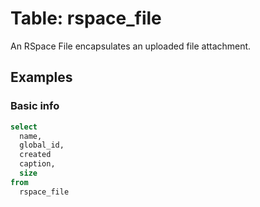 # Table: rspace_file

An RSpace File encapsulates an uploaded file attachment.

## Examples

### Basic info

```sql
select
  name,
  global_id,
  created
  caption,
  size 
from
  rspace_file
```
